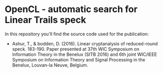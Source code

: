 # OpenCL  - automatic search for Linear Trails speck

In this repository you'll find the source code used for the publication:
* Ashur, T., & bodden, D. (2016). Linear cryptanalysis of reduced-round speck. 183-190. Paper presented at 37th WIC Symposium on Information Theory in the Benelux (SITB 2016) and 6th joint WIC/IEEE Symposium on Information Theory and Signal Processing in the Benelux, Louvan-la Neuve, Belgium.

